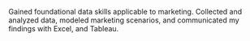 Gained foundational data skills applicable to marketing. Collected and analyzed data, modeled marketing scenarios, and communicated my findings with Excel, and Tableau.
